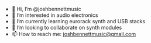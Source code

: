 - 👋 Hi, I’m @joshbennettmusic
- 👀 I’m interested in audio electronics
- 🌱 I’m currently learning eurorack synth and USB stacks
- 💞️ I’m looking to collaborate on synth modules
- 📫 How to reach me: joshbennettmusic@gmail.com

<!---
joshbennettmusic/joshbennettmusic is a ✨ special ✨ repository because its `README.md` (this file) appears on your GitHub profile.
You can click the Preview link to take a look at your changes.
--->
